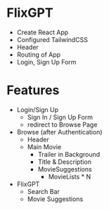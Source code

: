 # FlixGPT

- Create React App
- Configured TailwindCSS
- Header
- Routing of App
- Login, Sign Up Form

# Features
- Login/Sign Up
    - Sign In / Sign Up Form 
    - redirect to Browse Page
- Browse (after Authentication)
    - Header
    - Main Movie
        - Trailer in Background
        - Title & Description
        - MovieSuggestions
            - MovieLists * N
- FlixGPT 
    - Search Bar 
    - Movie Suggestions